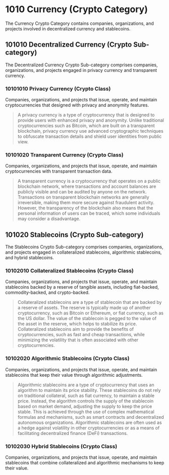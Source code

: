 # 1010 Currency (Crypto Category)

The Currency Crypto Category contains companies, organizations, and projects involved in decentralized currency and stablecoins.



## 101010 Decentralized Currency (Crypto Sub-category)

The Decentralized Currency Crypto Sub-category comprises companies, organizations, and projects engaged in privacy currency and transparent currency.

### 10101010 Privacy Currency (Crypto Class)

Companies, organizations, and projects that issue, operate, and maintain cryptocurrencies that designed with privacy and anonymity features.

> A privacy currency is a type of cryptocurrency that is designed to provide users with enhanced privacy and anonymity. Unlike traditional cryptocurrencies such as Bitcoin, which are built on a transparent blockchain, privacy currency use advanced cryptographic techniques to obfuscate transaction details and shield user identities from public view.

### 10101020 Transparent Currency (Crypto Class)

Companies, organizations, and projects that issue, operate, and maintain cryptocurrencies with transparent transaction data.

> A transparent currency is a cryptocurrency that operates on a public blockchain network, where transactions and account balances are publicly visible and can be audited by anyone on the network. Transactions on transparent blockchain networks are generally irreversible, making them more secure against fraudulent activity. However, the transparency of the blockchain also means that the personal information of users can be traced, which some individuals may consider a disadvantage.





## 101020 Stablecoins (Crypto Sub-category)

The Stablecoins Crypto Sub-category comprises companies, organizations, and projects engaged in collateralized stablecoins, algorithmic stablecoins, and hybrid stablecoins.

### 10102010 Collateralized Stablecoins (Crypto Class)

Companies, organizations, and projects that issue, operate, and maintain stablecoins backed by a reserve of tangible assets, including fiat-backed, commodity-backed, and crypto-backed.

> Collateralized stablecoins are a type of stablecoin that are backed by a reserve of assets. The reserve is typically made up of another cryptocurrency, such as Bitcoin or Ethereum, or fiat currency, such as the US dollar. The value of the stablecoin is pegged to the value of the asset in the reserve, which helps to stabilize its price. Collateralized stablecoins aim to provide the benefits of cryptocurrencies, such as fast and cheap transactions, while minimizing the volatility that is often associated with other cryptocurrencies.

### 10102020 Algorithmic Stablecoins (Crypto Class)

Companies, organizations, and projects that issue, operate, and maintain stablecoins that keep their value through algorithmic adjustments.

> Algorithmic stablecoins are a type of cryptocurrency that uses an algorithm to maintain its price stability. These stablecoins do not rely on traditional collateral, such as fiat currency, to maintain a stable price. Instead, the algorithm controls the supply of the stablecoin based on market demand, adjusting the supply to keep the price stable. This is achieved through the use of complex mathematical formulas and mechanisms, such as smart contracts and decentralized autonomous organizations. Algorithmic stablecoins are often used as a hedge against volatility in other cryptocurrencies or as a means of facilitating decentralized finance (DeFi) transactions.&#x20;

### 10102030 Hybrid Stablecoins (Crypto Class)

Companies, organizations, and projects that issue, operate, and maintain stablecoins that combine collateralized and algorithmic mechanisms to keep their value.
